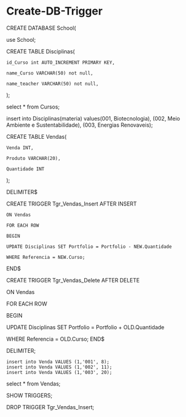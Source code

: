 # Create-DB-Trigger

CREATE DATABASE School(

use School;

CREATE TABLE Disciplinas(

    id_Curso int AUTO_INCREMENT PRIMARY KEY,

    name_Curso VARCHAR(50) not null,

    name_teacher VARCHAR(50) not null,

);

select * from Cursos;

insert into Disciplinas(materia) values(001, Biotecnologia), (002, Meio Ambiente e Sustentabilidade), (003, Energias Renovaveis);

CREATE TABLE Vendas(

    Venda INT,
  
    Produto VARCHAR(20),
  
    Quantidade INT
  
);

DELIMITER$

CREATE TRIGGER Tgr_Vendas_Insert AFTER INSERT

    ON Vendas

    FOR EACH ROW

    BEGIN

    UPDATE Disciplinas SET Portfolio = Portfolio - NEW.Quantidade

    WHERE Referencia = NEW.Curso;
END$

CREATE TRIGGER Tgr_Vendas_Delete AFTER DELETE

   ON Vendas

   FOR EACH ROW

   BEGIN

   UPDATE Disciplinas SET Portfolio = Portfolio + OLD.Quantidade

   WHERE Referencia = OLD.Curso;
END$

DELIMITER;

    insert into Venda VALUES (1,'001', 8);
    insert into Venda VALUES (1,'002', 11);
    insert into Venda VALUES (1,'003', 20);

select * from Vendas;

SHOW TRIGGERS;

DROP TRIGGER Tgr_Vendas_Insert;
